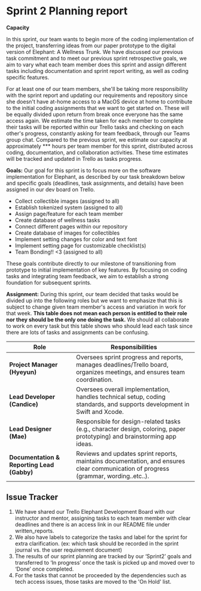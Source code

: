 # Sprint 2 Planning report

**Capacity**

In this sprint, our team wants to begin more of the coding implementation of the project, transferring ideas from our paper prototype to the digital version of Elephant: A Wellness Trunk. We have discussed our previous task commitment and to meet our previous sprint retrospective goals, we aim to vary what each team member does this sprint and assign different tasks including documentation and sprint report writing, as well as coding specific features. 

For at least one of our team members, she'll be taking more responsibility with the sprint report and updating our requirements and repository since she doesn't have at-home access to a MacOS device at home to contribute to the initial coding assignments that we want to get started on. These will be equally divided upon return from break once everyone has the same access again. We estimate the time taken for each member to complete their tasks will be reported within our Trello tasks and checking on each other's progress, constantly asking for team feedback, through our Teams group chat. Compared to the previous sprint, we estimate our capacity at approximately *** hours per team member for this sprint, distributed across coding, documentation, and collaboration activities. These time estimates will be tracked and updated in Trello as tasks progress.

**Goals:** Our goal for this sprint is to focus more on the software implementation for Elephant, as described by our task breakdown below and specific goals (deadlines, task assignments, and details) have been assigned in our dev board on Trello.
- Collect collectible images (assigned to all)
- Establish tokenized system (assigned to all)
- Assign page/feature for each team member
- Create database of wellness tasks
- Connect different pages within our repository
- Create database of images for collectibles
- Implement setting changes for color and text font
- Implement setting page for customizable checklist(s)
- Team Bonding!! <3 (assigned to all)

These goals contribute directly to our milestone of transitioning from prototype to initial implementation of key features. By focusing on coding tasks and integrating team feedback, we aim to establish a strong foundation for subsequent sprints.

**Assignment:**
During this sprint, our team decided that tasks would be divided up into the following roles but we want to emphasize that this is subject to change given team member's access and variation in work for that week. **This table does not mean each person is entitled to their role nor they should be the only one doing the task.** We should all collaborate to work on every task but this table shows who should lead each task since there are lots of tasks and assignments can be confusing.

| Role                         | Responsibilities |
|------------------------------|-----------------|
| **Project Manager (Hyeyun)**    | Oversees sprint progress and reports, manages deadlines/Trello board, organizes meetings, and ensures team coordination. |
| **Lead Developer (Candice)** | Oversees overall implementation, handles technical setup, coding standards, and supports development in Swift and Xcode. |
| **Lead Designer (Mae)** | Responsible for design-related tasks (e.g., character design, coloring, paper prototyping) and brainstorming app ideas. |
| **Documentation & Reporting Lead (Gabby)** | Reviews and updates sprint reports, maintains documentation, and ensures clear communication of progress (grammar, wording..etc..).  |

## Issue Tracker
1. We have shared our Trello Elephant Development Board with our instructor and mentor, assigning tasks to each team member with clear deadlines and there is an access link in our README file under written_reports.
2. We also have labels to categorize the tasks and label for the sprint for extra clarification. (ex: which task should be recorded in the sprint journal vs. the user requirement document)
3. The results of our sprint planning are tracked by our ‘Sprint2’ goals and transferred to ‘In progress’ once the task is picked up and moved over to ‘Done’ once completed.
4. For the tasks that cannot be proceeded by the dependencies such as tech access issues, those tasks are moved to the 'On Hold' list.
